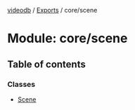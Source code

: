 [videodb](../README.md) / [Exports](../modules.md) / core/scene

# Module: core/scene

## Table of contents

### Classes

- [Scene](../classes/core_scene.Scene.md)
